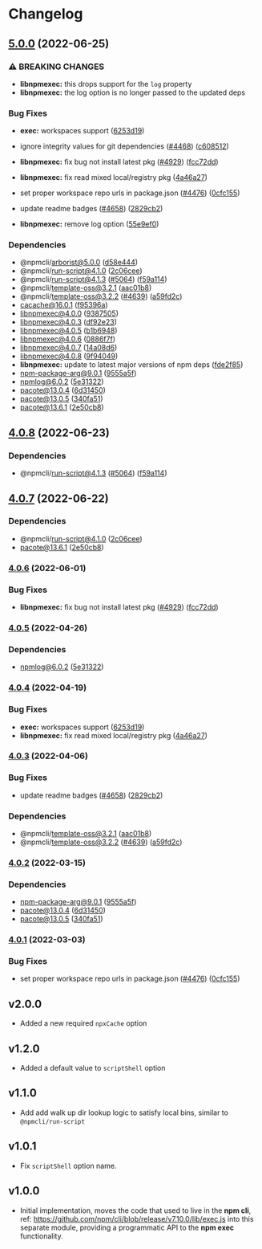 # Changelog

## [5.0.0](https://github.com/sthagen/npm-cli/compare/libnpmexec-v4.0.8...libnpmexec-v5.0.0) (2022-06-25)


### ⚠ BREAKING CHANGES

* **libnpmexec:** this drops support for the `log` property
* **libnpmexec:** the log option is no longer passed to the updated deps

### Bug Fixes

* **exec:** workspaces support ([6253d19](https://github.com/sthagen/npm-cli/commit/6253d1968d8390ea6b16604ff3abb5e6509349c9))
* ignore integrity values for git dependencies ([#4468](https://github.com/sthagen/npm-cli/issues/4468)) ([c608512](https://github.com/sthagen/npm-cli/commit/c608512ed03ccf87dc989cec2849d14bf034513a))
* **libnpmexec:** fix bug not install latest pkg ([#4929](https://github.com/sthagen/npm-cli/issues/4929)) ([fcc72dd](https://github.com/sthagen/npm-cli/commit/fcc72dd8791187f4b3d8705fb23c2744c83ef943))
* **libnpmexec:** fix read mixed local/registry pkg ([4a46a27](https://github.com/sthagen/npm-cli/commit/4a46a27f2b968e2f8c1f4821508f93013738c482))
* set proper workspace repo urls in package.json ([#4476](https://github.com/sthagen/npm-cli/issues/4476)) ([0cfc155](https://github.com/sthagen/npm-cli/commit/0cfc155db5f11ce23419e440111d99a63bf39754))
* update readme badges ([#4658](https://github.com/sthagen/npm-cli/issues/4658)) ([2829cb2](https://github.com/sthagen/npm-cli/commit/2829cb28a432b5ff7beeeb3bf3e7e2e174c1121d))


* **libnpmexec:** remove log option ([55e9ef0](https://github.com/sthagen/npm-cli/commit/55e9ef01f1ee6a71489b32b31d17d2cbdc2d1a64))


### Dependencies

* @npmcli/arborist@5.0.0 ([d58e444](https://github.com/sthagen/npm-cli/commit/d58e4442b0a16c84219d5f80ab88ef68ad209918))
* @npmcli/run-script@4.1.0 ([2c06cee](https://github.com/sthagen/npm-cli/commit/2c06ceee82dd813c0ae84cc0b09e6941cfc5533e))
* @npmcli/run-script@4.1.3 ([#5064](https://github.com/sthagen/npm-cli/issues/5064)) ([f59a114](https://github.com/sthagen/npm-cli/commit/f59a114ffe3d1f86ccb2e52a4432292ab76852cc))
* @npmcli/template-oss@3.2.1 ([aac01b8](https://github.com/sthagen/npm-cli/commit/aac01b89caf6336a2eb34d696296303cdadd5c08))
* @npmcli/template-oss@3.2.2 ([#4639](https://github.com/sthagen/npm-cli/issues/4639)) ([a59fd2c](https://github.com/sthagen/npm-cli/commit/a59fd2cb863245fce56f96c90ac854e62c5c4d6f))
* cacache@16.0.1 ([f95396a](https://github.com/sthagen/npm-cli/commit/f95396a033b75e2a3e9aa83f0b06c527641027a4))
* libnpmexec@4.0.0 ([9387505](https://github.com/sthagen/npm-cli/commit/9387505819f0e7e4b3d76dd3e2bd8636a1bb6306))
* libnpmexec@4.0.3 ([df92e23](https://github.com/sthagen/npm-cli/commit/df92e23af63ca07bb4c261abd7365530529d3fd2))
* libnpmexec@4.0.5 ([b1b6948](https://github.com/sthagen/npm-cli/commit/b1b69487637ce99192dc930257eebae9eed4fe7f))
* libnpmexec@4.0.6 ([0886f7f](https://github.com/sthagen/npm-cli/commit/0886f7fa5ac641137052782698407ada230c611c))
* libnpmexec@4.0.7 ([14a08d6](https://github.com/sthagen/npm-cli/commit/14a08d6ceb57130a2e4bdbad74ebf4944c92890e))
* libnpmexec@4.0.8 ([9f94049](https://github.com/sthagen/npm-cli/commit/9f94049f058687b916da726ea625b5fa68d0829d))
* **libnpmexec:** update to latest major versions of npm deps ([fde2f85](https://github.com/sthagen/npm-cli/commit/fde2f85cea28b0a6b56f90eeaa3144b4d05c7f75))
* npm-package-arg@9.0.1 ([9555a5f](https://github.com/sthagen/npm-cli/commit/9555a5f1d135aa1b8f7374273403efe41e99ee26))
* npmlog@6.0.2 ([5e31322](https://github.com/sthagen/npm-cli/commit/5e313223100db1207818d756b081eaba3468b273))
* pacote@13.0.4 ([6d31450](https://github.com/sthagen/npm-cli/commit/6d3145014861b4198c16d7772d809fd037ece289))
* pacote@13.0.5 ([340fa51](https://github.com/sthagen/npm-cli/commit/340fa51f423a518a96c8015a67d8f6144a2e8051))
* pacote@13.6.1 ([2e50cb8](https://github.com/sthagen/npm-cli/commit/2e50cb83e84cf25fee93ba0ca5a0343fbdb33c41))

## [4.0.8](https://github.com/npm/cli/compare/libnpmexec-v4.0.7...libnpmexec-v4.0.8) (2022-06-23)


### Dependencies

* @npmcli/run-script@4.1.3 ([#5064](https://github.com/npm/cli/issues/5064)) ([f59a114](https://github.com/npm/cli/commit/f59a114ffe3d1f86ccb2e52a4432292ab76852cc))

## [4.0.7](https://github.com/npm/cli/compare/libnpmexec-v4.0.6...libnpmexec-v4.0.7) (2022-06-22)


### Dependencies

* @npmcli/run-script@4.1.0 ([2c06cee](https://github.com/npm/cli/commit/2c06ceee82dd813c0ae84cc0b09e6941cfc5533e))
* pacote@13.6.1 ([2e50cb8](https://github.com/npm/cli/commit/2e50cb83e84cf25fee93ba0ca5a0343fbdb33c41))

### [4.0.6](https://github.com/npm/cli/compare/libnpmexec-v4.0.5...libnpmexec-v4.0.6) (2022-06-01)


### Bug Fixes

* **libnpmexec:** fix bug not install latest pkg ([#4929](https://github.com/npm/cli/issues/4929)) ([fcc72dd](https://github.com/npm/cli/commit/fcc72dd8791187f4b3d8705fb23c2744c83ef943))

### [4.0.5](https://github.com/npm/cli/compare/libnpmexec-v4.0.4...libnpmexec-v4.0.5) (2022-04-26)


### Dependencies

* npmlog@6.0.2 ([5e31322](https://github.com/npm/cli/commit/5e313223100db1207818d756b081eaba3468b273))

### [4.0.4](https://github.com/npm/cli/compare/libnpmexec-v4.0.3...libnpmexec-v4.0.4) (2022-04-19)


### Bug Fixes

* **exec:** workspaces support ([6253d19](https://github.com/npm/cli/commit/6253d1968d8390ea6b16604ff3abb5e6509349c9))
* **libnpmexec:** fix read mixed local/registry pkg ([4a46a27](https://github.com/npm/cli/commit/4a46a27f2b968e2f8c1f4821508f93013738c482))

### [4.0.3](https://github.com/npm/cli/compare/libnpmexec-v4.0.2...libnpmexec-v4.0.3) (2022-04-06)


### Bug Fixes

* update readme badges ([#4658](https://github.com/npm/cli/issues/4658)) ([2829cb2](https://github.com/npm/cli/commit/2829cb28a432b5ff7beeeb3bf3e7e2e174c1121d))


### Dependencies

* @npmcli/template-oss@3.2.1 ([aac01b8](https://github.com/npm/cli/commit/aac01b89caf6336a2eb34d696296303cdadd5c08))
* @npmcli/template-oss@3.2.2 ([#4639](https://github.com/npm/cli/issues/4639)) ([a59fd2c](https://github.com/npm/cli/commit/a59fd2cb863245fce56f96c90ac854e62c5c4d6f))

### [4.0.2](https://www.github.com/npm/cli/compare/libnpmexec-v4.0.1...libnpmexec-v4.0.2) (2022-03-15)


### Dependencies

* npm-package-arg@9.0.1 ([9555a5f](https://www.github.com/npm/cli/commit/9555a5f1d135aa1b8f7374273403efe41e99ee26))
* pacote@13.0.4 ([6d31450](https://www.github.com/npm/cli/commit/6d3145014861b4198c16d7772d809fd037ece289))
* pacote@13.0.5 ([340fa51](https://www.github.com/npm/cli/commit/340fa51f423a518a96c8015a67d8f6144a2e8051))

### [4.0.1](https://www.github.com/npm/cli/compare/libnpmexec-vlibnpmexec@4.0.0...libnpmexec-v4.0.1) (2022-03-03)


### Bug Fixes

* set proper workspace repo urls in package.json ([#4476](https://www.github.com/npm/cli/issues/4476)) ([0cfc155](https://www.github.com/npm/cli/commit/0cfc155db5f11ce23419e440111d99a63bf39754))

## v2.0.0

- Added a new required `npxCache` option

## v1.2.0

- Added a default value to `scriptShell` option

## v1.1.0

- Add add walk up dir lookup logic to satisfy local bins,
similar to `@npmcli/run-script`

## v1.0.1

- Fix `scriptShell` option name.

## v1.0.0

- Initial implementation, moves the code that used to live in the **npm cli**,
ref: https://github.com/npm/cli/blob/release/v7.10.0/lib/exec.js into this
separate module, providing a programmatic API to the **npm exec** functionality.
